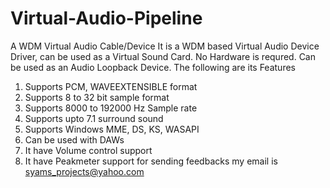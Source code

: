 # Virtual-Audio-Pipeline
A WDM Virtual Audio Cable/Device
   It is a WDM based Virtual Audio Device Driver, can be used as a Virtual Sound Card. No Hardware is requred. Can be used as an Audio Loopback Device. The following are its Features 
1. Supports PCM, WAVEEXTENSIBLE format
2. Supports 8 to 32 bit sample format
3. Supports 8000 to 192000 Hz Sample rate
4. Supports upto 7.1 surround sound
5. Supports Windows MME, DS, KS, WASAPI
6. Can be used with DAWs
7. It have Volume control support
8. It have Peakmeter support
 for sending feedbacks my email is syams_projects@yahoo.com